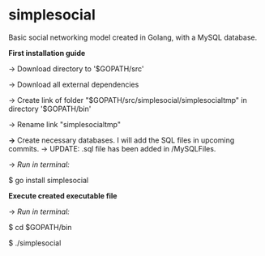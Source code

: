 # simplesocial
Basic social networking model created in Golang, with a MySQL database.

**First installation guide**

-> Download directory to '$GOPATH/src'

-> Download all external dependencies

-> Create link of folder "$GOPATH/src/simplesocial/simplesocialtmp" in directory '$GOPATH/bin'

-> Rename link "simplesocialtmp"

**->** Create necessary databases. I will add the SQL files in upcoming commits.
-> UPDATE: .sql file has been added in /MySQLFiles.

-> *Run in terminal:*

$ go install simplesocial

**Execute created executable file**

-> *Run in terminal:*

$ cd $GOPATH/bin

$ ./simplesocial
